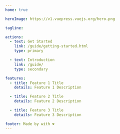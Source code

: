 ```yaml
---
home: true

heroImage: https://v1.vuepress.vuejs.org/hero.png

tagline:

actions:
  - text: Get Started
    link: /guide/getting-started.html
    type: primary

  - text: Introduction
    link: /guide/
    type: secondary

features:
  - title: Feature 1 Title
    details: Feature 1 Description

  - title: Feature 2 Title
    details: Feature 2 Description

  - title: Feature 3 Title
    details: Feature 3 Description

footer: Made by with ❤️
---
```

